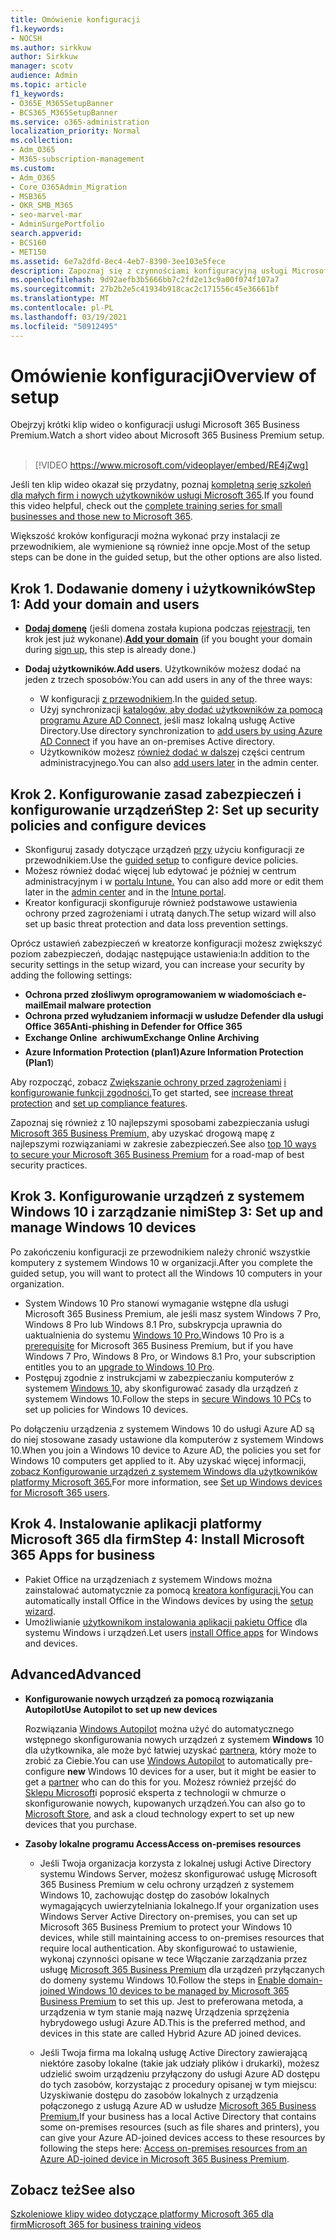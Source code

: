 ```yaml
---
title: Omówienie konfiguracji
f1.keywords:
- NOCSH
ms.author: sirkkuw
author: Sirkkuw
manager: scotv
audience: Admin
ms.topic: article
f1_keywords:
- O365E_M365SetupBanner
- BCS365_M365SetupBanner
ms.service: o365-administration
localization_priority: Normal
ms.collection:
- Adm_O365
- M365-subscription-management
ms.custom:
- Adm_O365
- Core_O365Admin_Migration
- MSB365
- OKR_SMB_M365
- seo-marvel-mar
- AdminSurgePortfolio
search.appverid:
- BCS160
- MET150
ms.assetid: 6e7a2dfd-8ec4-4eb7-8390-3ee103e5fece
description: Zapoznaj się z czynnościami konfiguracyjną usługi Microsoft 365 Business Premium, od subskrybowania, dodawania domeny i użytkowników po konfigurowanie zasad zabezpieczeń i nie tylko.
ms.openlocfilehash: 9d92aefb3b5666bb7c2fd2e13c9a00f074f107a7
ms.sourcegitcommit: 27b2b2e5c41934b918cac2c171556c45e36661bf
ms.translationtype: MT
ms.contentlocale: pl-PL
ms.lasthandoff: 03/19/2021
ms.locfileid: "50912495"
---
```

# <a name="overview-of-setup"></a><span data-ttu-id="afa77-103">Omówienie konfiguracji</span><span class="sxs-lookup"><span data-stu-id="afa77-103">Overview of setup</span></span>

<span data-ttu-id="afa77-104">Obejrzyj krótki klip wideo o konfiguracji usługi Microsoft 365 Business Premium.</span><span class="sxs-lookup"><span data-stu-id="afa77-104">Watch a short video about Microsoft 365 Business Premium setup.</span></span><br><br>

> [!VIDEO https://www.microsoft.com/videoplayer/embed/RE4jZwg] 

<span data-ttu-id="afa77-105">Jeśli ten klip wideo okazał się przydatny, poznaj [kompletną serię szkoleń dla małych firm i nowych użytkowników usługi Microsoft 365](https://support.microsoft.com/office/6ab4bbcd-79cf-4000-a0bd-d42ce4d12816).</span><span class="sxs-lookup"><span data-stu-id="afa77-105">If you found this video helpful, check out the [complete training series for small businesses and those new to Microsoft 365](https://support.microsoft.com/office/6ab4bbcd-79cf-4000-a0bd-d42ce4d12816).</span></span>

<span data-ttu-id="afa77-106">Większość kroków konfiguracji można wykonać przy instalacji ze przewodnikiem, ale wymienione są również inne opcje.</span><span class="sxs-lookup"><span data-stu-id="afa77-106">Most of the setup steps can be done in the guided setup, but the other options are also listed.</span></span>

## <a name="step-1-add-your-domain-and-users"></a><span data-ttu-id="afa77-107">Krok 1. Dodawanie domeny i użytkowników</span><span class="sxs-lookup"><span data-stu-id="afa77-107">Step 1: Add your domain and users</span></span>

   - <span data-ttu-id="afa77-108">**[Dodaj domenę](set-up.md#add-your-domain-to-personalize-sign-in)** (jeśli domena została kupiona podczas [rejestracji](sign-up.md), ten krok jest już wykonane).</span><span class="sxs-lookup"><span data-stu-id="afa77-108">**[Add your domain](set-up.md#add-your-domain-to-personalize-sign-in)** (if you bought your domain during [sign up](sign-up.md), this step is already done.)</span></span>

   - <span data-ttu-id="afa77-109">**Dodaj użytkowników.**</span><span class="sxs-lookup"><span data-stu-id="afa77-109">**Add users**.</span></span> <span data-ttu-id="afa77-110">Użytkowników możesz dodać na jeden z trzech sposobów:</span><span class="sxs-lookup"><span data-stu-id="afa77-110">You can add users in any of the three ways:</span></span>
        - <span data-ttu-id="afa77-111">W konfiguracji [z przewodnikiem](set-up.md#add-users-in-the-wizard).</span><span class="sxs-lookup"><span data-stu-id="afa77-111">In the [guided setup](set-up.md#add-users-in-the-wizard).</span></span>
        - <span data-ttu-id="afa77-112">Użyj synchronizacji [katalogów, aby dodać użytkowników za pomocą programu Azure AD Connect,](../enterprise/set-up-directory-synchronization.md) jeśli masz lokalną usługę Active Directory.</span><span class="sxs-lookup"><span data-stu-id="afa77-112">Use directory synchronization to [add users by using Azure AD Connect](../enterprise/set-up-directory-synchronization.md) if you have an on-premises Active directory.</span></span>
        - <span data-ttu-id="afa77-113">Użytkowników możesz [również dodać w dalszej](../admin/add-users/add-users.md) części centrum administracyjnego.</span><span class="sxs-lookup"><span data-stu-id="afa77-113">You can also [add users later](../admin/add-users/add-users.md) in the admin center.</span></span>
## <a name="step-2-set-up-security-policies-and-configure-devices"></a><span data-ttu-id="afa77-114">Krok 2. Konfigurowanie zasad zabezpieczeń i konfigurowanie urządzeń</span><span class="sxs-lookup"><span data-stu-id="afa77-114">Step 2: Set up security policies and configure devices</span></span> 

  - <span data-ttu-id="afa77-115">Skonfiguruj zasady dotyczące urządzeń [przy](set-up.md#protect-your-organization) użyciu konfiguracji ze przewodnikiem.</span><span class="sxs-lookup"><span data-stu-id="afa77-115">Use the [guided setup](set-up.md#protect-your-organization) to configure device policies.</span></span> 
  - <span data-ttu-id="afa77-116">Możesz również dodać więcej lub edytować je później w centrum administracyjnym i w [portalu Intune.](/intune/tutorial-walkthrough-intune-portal) [](view-policies-and-devices.md)</span><span class="sxs-lookup"><span data-stu-id="afa77-116">You can also add more or edit them later in the [admin center](view-policies-and-devices.md) and in the [Intune portal](/intune/tutorial-walkthrough-intune-portal).</span></span>
  - <span data-ttu-id="afa77-117">Kreator konfiguracji skonfiguruje również podstawowe ustawienia ochrony przed zagrożeniami i utratą danych.</span><span class="sxs-lookup"><span data-stu-id="afa77-117">The setup wizard will also set up basic threat protection and data loss prevention settings.</span></span>
  
  <span data-ttu-id="afa77-118">Oprócz ustawień zabezpieczeń w kreatorze konfiguracji możesz zwiększyć poziom zabezpieczeń, dodając następujące ustawienia:</span><span class="sxs-lookup"><span data-stu-id="afa77-118">In addition to the security settings in the setup wizard, you can increase your security by adding the following settings:</span></span>

- <span data-ttu-id="afa77-119">**Ochrona przed złośliwym oprogramowaniem w wiadomościach e-mail**</span><span class="sxs-lookup"><span data-stu-id="afa77-119">**Email malware protection**</span></span>
- <span data-ttu-id="afa77-120">**Ochrona przed wyłudzaniem informacji w usłudze Defender dla usługi Office 365**</span><span class="sxs-lookup"><span data-stu-id="afa77-120">**Anti-phishing in Defender for Office 365**</span></span>
- <span data-ttu-id="afa77-121">**Exchange Online  archiwum**</span><span class="sxs-lookup"><span data-stu-id="afa77-121">**Exchange Online Archiving**</span></span>
- <span data-ttu-id="afa77-122">**Azure Information Protection (plan1)**</span><span class="sxs-lookup"><span data-stu-id="afa77-122">**Azure Information Protection (Plan1**)</span></span>

<span data-ttu-id="afa77-123">Aby rozpocząć, zobacz [Zwiększanie ochrony przed zagrożeniami](increase-threat-protection.md) [i konfigurowanie funkcji zgodności.](set-up-compliance.md)</span><span class="sxs-lookup"><span data-stu-id="afa77-123">To get started, see [increase threat protection](increase-threat-protection.md) and [set up compliance features](set-up-compliance.md).</span></span>

<span data-ttu-id="afa77-124">Zapoznaj się również z 10 najlepszymi sposobami zabezpieczania usługi [Microsoft 365 Business Premium,](/office365/admin/security-and-compliance/secure-your-business-data) aby uzyskać drogową mapę z najlepszymi rozwiązaniami w zakresie zabezpieczeń.</span><span class="sxs-lookup"><span data-stu-id="afa77-124">See also [top 10 ways to secure your Microsoft 365 Business Premium](/office365/admin/security-and-compliance/secure-your-business-data) for a road-map of best security practices.</span></span>

## <a name="step-3-set-up-and-manage-windows-10-devices"></a><span data-ttu-id="afa77-125">Krok 3. Konfigurowanie urządzeń z systemem Windows 10 i zarządzanie nimi</span><span class="sxs-lookup"><span data-stu-id="afa77-125">Step 3: Set up and manage Windows 10 devices</span></span>

<span data-ttu-id="afa77-126">Po zakończeniu konfiguracji ze przewodnikiem należy chronić wszystkie komputery z systemem Windows 10 w organizacji.</span><span class="sxs-lookup"><span data-stu-id="afa77-126">After you complete the guided setup, you will want to protect all the Windows 10 computers in your organization.</span></span>
  
- <span data-ttu-id="afa77-127">System Windows 10 [](pre-requisites-for-data-protection.md) Pro stanowi wymaganie wstępne dla usługi Microsoft 365 Business Premium, ale jeśli masz system Windows 7 Pro, Windows 8 Pro lub Windows 8.1 Pro, subskrypcja uprawnia do uaktualnienia do systemu [Windows 10 Pro.](./upgrade-to-windows-pro-creators-update.md)</span><span class="sxs-lookup"><span data-stu-id="afa77-127">Windows 10 Pro is a [prerequisite](pre-requisites-for-data-protection.md) for Microsoft 365 Business Premium, but if you have Windows 7 Pro, Windows 8 Pro, or Windows 8.1 Pro, your subscription entitles you to an [upgrade to  Windows 10 Pro](./upgrade-to-windows-pro-creators-update.md).</span></span>
- <span data-ttu-id="afa77-128">Postępuj zgodnie z instrukcjami w zabezpieczaniu komputerów z systemem [Windows 10,](secure-win-10-pcs.md) aby skonfigurować zasady dla urządzeń z systemem Windows 10.</span><span class="sxs-lookup"><span data-stu-id="afa77-128">Follow the steps in [secure Windows 10 PCs](secure-win-10-pcs.md) to set up policies for Windows 10 devices.</span></span>

<span data-ttu-id="afa77-129">Po dołączeniu urządzenia z systemem Windows 10 do usługi Azure AD są do niej stosowane zasady ustawione dla komputerów z systemem Windows 10.</span><span class="sxs-lookup"><span data-stu-id="afa77-129">When you join a Windows 10 device to Azure AD, the policies you set for Windows 10 computers get applied to it.</span></span> <span data-ttu-id="afa77-130">Aby uzyskać więcej informacji, [zobacz Konfigurowanie urządzeń z systemem Windows dla użytkowników platformy Microsoft 365.](set-up-windows-devices.md)</span><span class="sxs-lookup"><span data-stu-id="afa77-130">For more information, see [Set up Windows devices for Microsoft 365 users](set-up-windows-devices.md).</span></span>

## <a name="step-4-install-microsoft-365-apps-for-business"></a><span data-ttu-id="afa77-131">Krok 4. Instalowanie aplikacji platformy Microsoft 365 dla firm</span><span class="sxs-lookup"><span data-stu-id="afa77-131">Step 4: Install Microsoft 365 Apps for business</span></span>
- <span data-ttu-id="afa77-132">Pakiet Office na urządzeniach z systemem Windows można zainstalować automatycznie za pomocą [kreatora konfiguracji.](set-up.md#deploy-office-365-client-apps)</span><span class="sxs-lookup"><span data-stu-id="afa77-132">You can automatically install Office in the Windows devices by using the [setup wizard](set-up.md#deploy-office-365-client-apps).</span></span>
- <span data-ttu-id="afa77-133">Umożliwianie [użytkownikom instalowania aplikacji pakietu Office](/office365/admin/setup/install-applications) dla systemu Windows i urządzeń.</span><span class="sxs-lookup"><span data-stu-id="afa77-133">Let users [install Office apps](/office365/admin/setup/install-applications) for Windows and devices.</span></span>
     
## <a name="advanced"></a><span data-ttu-id="afa77-134">Advanced</span><span class="sxs-lookup"><span data-stu-id="afa77-134">Advanced</span></span>
- <span data-ttu-id="afa77-135">**Konfigurowanie nowych urządzeń za pomocą rozwiązania Autopilot**</span><span class="sxs-lookup"><span data-stu-id="afa77-135">**Use Autopilot to set up new devices**</span></span>
            
     <span data-ttu-id="afa77-136">Rozwiązania [Windows Autopilot](add-autopilot-devices-and-profile.md) można użyć do automatycznego wstępnego skonfigurowania nowych urządzeń z systemem **Windows** 10 dla użytkownika, ale może być łatwiej uzyskać [partnera,](https://www.microsoft.com/solution-providers/search) który może to zrobić za Ciebie.</span><span class="sxs-lookup"><span data-stu-id="afa77-136">You can use [Windows Autopilot](add-autopilot-devices-and-profile.md) to automatically pre-configure **new** Windows 10 devices for a user, but it might be easier to get a [partner](https://www.microsoft.com/solution-providers/search) who can do this for you.</span></span> <span data-ttu-id="afa77-137">Możesz również przejść do [Sklepu Microsoft](https://go.microsoft.com/fwlink/?linkid=874598)i poprosić eksperta z technologii w chmurze o skonfigurowanie nowych, kupowanych urządzeń.</span><span class="sxs-lookup"><span data-stu-id="afa77-137">You can also go to [Microsoft Store](https://go.microsoft.com/fwlink/?linkid=874598), and ask a cloud technology expert to set up new devices that you purchase.</span></span>

- <span data-ttu-id="afa77-138">**Zasoby lokalne programu Access**</span><span class="sxs-lookup"><span data-stu-id="afa77-138">**Access on-premises resources**</span></span>

     - <span data-ttu-id="afa77-139">Jeśli Twoja organizacja korzysta z lokalnej usługi Active Directory systemu Windows Server, możesz skonfigurować usługę Microsoft 365 Business Premium w celu ochrony urządzeń z systemem Windows 10, zachowując dostęp do zasobów lokalnych wymagających uwierzytelniania lokalnego.</span><span class="sxs-lookup"><span data-stu-id="afa77-139">If your organization uses Windows Server Active Directory on-premises, you can set up Microsoft 365 Business Premium to protect your Windows 10 devices, while still maintaining access to on-premises resources that require local authentication.</span></span> <span data-ttu-id="afa77-140">Aby skonfigurować to ustawienie, wykonaj czynności opisane w tece Włączanie zarządzania przez usługę [Microsoft 365 Business Premium](manage-windows-devices.md) dla urządzeń przyłączanych do domeny systemu Windows 10.</span><span class="sxs-lookup"><span data-stu-id="afa77-140">Follow the steps in [Enable domain-joined Windows 10 devices to be managed by Microsoft 365 Business Premium](manage-windows-devices.md) to set this up.</span></span> <span data-ttu-id="afa77-141">Jest to preferowana metoda, a urządzenia w tym stanie mają nazwę Urządzenia sprzężenia hybrydowego usługi Azure AD.</span><span class="sxs-lookup"><span data-stu-id="afa77-141">This is the preferred method, and devices in this state are called Hybrid Azure AD joined devices.</span></span>

    - <span data-ttu-id="afa77-142">Jeśli Twoja firma ma lokalną usługę Active Directory zawierającą niektóre zasoby lokalne (takie jak udziały plików i drukarki), możesz udzielić swoim urządzeniu przyłączony do usługi Azure AD dostępu do tych zasobów, korzystając z procedury opisanej w tym miejscu: Uzyskiwanie dostępu do zasobów lokalnych z urządzenia połączonego z usługą Azure AD w usłudze [Microsoft 365 Business Premium.](access-resources.md)</span><span class="sxs-lookup"><span data-stu-id="afa77-142">If your business has a local Active Directory that contains some on-premises resources (such as file shares and printers), you can give your Azure AD-joined devices access to these resources by following the steps here: [Access on-premises resources from an Azure AD-joined device in Microsoft 365 Business Premium](access-resources.md).</span></span>

## <a name="see-also"></a><span data-ttu-id="afa77-143">Zobacz też</span><span class="sxs-lookup"><span data-stu-id="afa77-143">See also</span></span>

[<span data-ttu-id="afa77-144">Szkoleniowe klipy wideo dotyczące platformy Microsoft 365 dla firm</span><span class="sxs-lookup"><span data-stu-id="afa77-144">Microsoft 365 for business training videos</span></span>](https://support.microsoft.com/office/6ab4bbcd-79cf-4000-a0bd-d42ce4d12816)